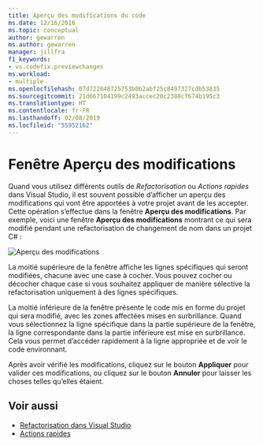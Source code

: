 ```yaml
---
title: Aperçu des modifications du code
ms.date: 12/16/2016
ms.topic: conceptual
author: gewarren
ms.author: gewarren
manager: jillfra
f1_keywords:
- vs.codefix.previewchanges
ms.workload:
- multiple
ms.openlocfilehash: 07d722848725753b0b2abf25c8497327cdb53835
ms.sourcegitcommit: 21d667104199c2493accec20c2388cf674b195c3
ms.translationtype: HT
ms.contentlocale: fr-FR
ms.lasthandoff: 02/08/2019
ms.locfileid: "55952162"
---
```

# <a name="preview-changes-window"></a>Fenêtre Aperçu des modifications

Quand vous utilisez différents outils de *Refactorisation* ou *Actions rapides* dans Visual Studio, il est souvent possible d’afficher un aperçu des modifications qui vont être apportées à votre projet avant de les accepter. Cette opération s’effectue dans la fenêtre **Aperçu des modifications**.  Par exemple, voici une fenêtre **Aperçu des modifications** montrant ce qui sera modifié pendant une refactorisation de changement de nom dans un projet C# :

![Aperçu des modifications](media/previewchanges.png)

La moitié supérieure de la fenêtre affiche les lignes spécifiques qui seront modifiées, chacune avec une case à cocher. Vous pouvez cocher ou décocher chaque case si vous souhaitez appliquer de manière sélective la refactorisation uniquement à des lignes spécifiques.

La moitié inférieure de la fenêtre présente le code mis en forme du projet qui sera modifié, avec les zones affectées mises en surbrillance. Quand vous sélectionnez la ligne spécifique dans la partie supérieure de la fenêtre, la ligne correspondante dans la partie inférieure est mise en surbrillance. Cela vous permet d’accéder rapidement à la ligne appropriée et de voir le code environnant.

Après avoir vérifié les modifications, cliquez sur le bouton **Appliquer** pour valider ces modifications, ou cliquez sur le bouton **Annuler** pour laisser les choses telles qu’elles étaient.

## <a name="see-also"></a>Voir aussi

- [Refactorisation dans Visual Studio](../ide/refactoring-in-visual-studio.md)
- [Actions rapides](../ide/quick-actions.md)
